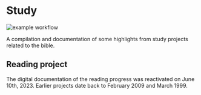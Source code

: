 # Study

![example workflow](https://github.com/kreier/study/actions/workflows/jekyll-gh-pages.yml/badge.svg)

A compilation and documentation of some highlights from study projects related to the bible.

## Reading project

The digital documentation of the reading progress was reactivated on June 10th, 2023. Earlier projects date back to February 2009 and March 1999.

